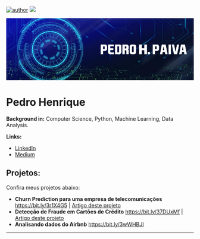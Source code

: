 [![author](https://img.shields.io/badge/author-Pedro%20Henrique%20Paiva-brightgreen)](https://www.linkedin.com/in/pedro-henrique-paiva/) [![](https://img.shields.io/badge/python-3.7+-blue.svg)](https://www.python.org/downloads/release/python-365/)

<p align="center">
  <img src="banner.png" >
</p>

# Pedro Henrique

**Background in:** Computer Science, Python, Machine Learning, Data Analysis.

**Links:**
* [LinkedIn](https://www.linkedin.com/in/pedro-henrique-paiva/)
* [Medium](https://medium.com/@pedrohmpaiva)

## Projetos:
Confira meus projetos abaixo:

* **Churn Prediction para uma empresa de telecomunicações** https://bit.ly/3r1X4G5  |  [Artigo deste projeto](https://bit.ly/3VpczWF)
* **Detecção de Fraude em Cartões de Crédito** https://bit.ly/37DUxMf  |  [Artigo deste projeto](https://bit.ly/3EOH5Dl)
* **Analisando dados do Airbnb** https://bit.ly/3wWHBJI


---




